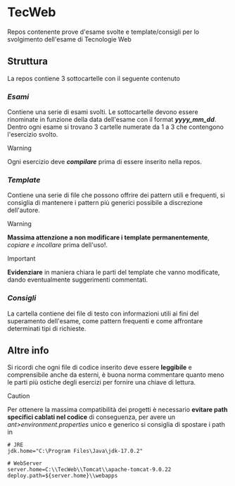 # TecWeb

Repos contenente prove d'esame svolte e template/consigli per lo svolgimento dell'esame di Tecnologie Web

## Struttura

La repos contiene 3 sottocartelle con il seguente contenuto
### *Esami*

Contiene una serie di esami svolti. Le sottocartelle devono essere rinominate in funzione della data dell'esame con il format ***yyyy_mm_dd***. Dentro ogni esame si trovano 3 cartelle numerate da 1 a 3 che contengono l'esercizio svolto.

> [!WARNING]
> Ogni esercizio deve ***compilare*** prima di essere inserito nella repos.

### *Template*

Contiene una serie di file che possono offrire dei pattern utili e frequenti, si consiglia di mantenere i pattern più generici possibile a discrezione dell'autore.

> [!WARNING]
> **Massima attenzione a non modificare i template permanentemente**, *copiare e incollare* prima dell'uso!.

> [!IMPORTANT]
> **Evidenziare** in maniera chiara le parti del template che vanno modificate, dando eventualmente suggerimenti commentati.

### *Consigli*

La cartella contiene dei file di testo con informazioni utili ai fini del superamento dell'esame, come pattern frequenti e come affrontare determinati tipi di richieste.

## Altre info

Si ricordi che ogni file di codice inserito deve essere **leggibile** e comprensibile anche da esterni, è buona norma commentare quanto meno le parti più ostiche degli esercizi per fornire una chiave di lettura.

> [!CAUTION]
> Per ottenere la massima compatibilità dei progetti è necessario **evitare path specifici cablati nel codice** di conseguenza, per avere un _ant>environment.properties_ unico e generico si consiglia di spostare i path in
> ``` 
> # JRE  
> jdk.home="C:\Program Files\Java\jdk-17.0.2"
> 
> # WebServer  
> server.home=C:\\TecWeb\\Tomcat\\apache-tomcat-9.0.22  
> deploy.path=${server.home}\\webapps
> ```
